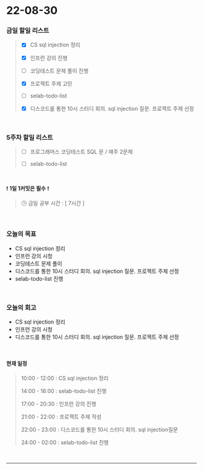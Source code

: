 # 22-08-30
 ### 금일 할일 리스트 
> - [x]  CS sql injection 정리
>
> - [x]  인프런 강의 진행
>
> - [ ]  코딩테스트 문제 풀이 진행
>
> - [x]  프로젝트 주제 고민
>
> - [ ]  selab-todo-list
>
> - [x]  디스코드를 통한 10시 스터디 회의. sql injection 질문. 프로젝트 주제 선정

<br/>

### 5주차 할일 리스트  

> - [ ]  프로그래머스 코딩테스트 SQL 문 / 매주 2문제  
>
> - [ ]  selab-todo-list

<br/>

❗ **1일 1커밋은 필수** ❗
> 🕒 금일 공부 시간 :  [ 7시간 ]    
  
<br/>

### 오늘의 목표
- CS sql injection 정리
- 인프런 강의 시청
- 코딩테스트 문제 풀이
- 디스코드를 통한 10시 스터디 회의. sql injection 질문. 프로젝트 주제 선정
- selab-todo-list 진행

<br>

### 오늘의 회고
- CS sql injection 정리
- 인프런 강의 시청
- 디스코드를 통한 10시 스터디 회의. sql injection 질문. 프로젝트 주제 선정

<br>

#### 현재 일정  
> 10:00 - 12:00 : CS sql injection 정리
>
> 14:00 - 16:00 : selab-todo-list 진행
>
> 17:00 - 20:30 : 인프런 강의 진행
>
> 21:00 - 22:00 : 프로젝트 주제 작성
>
> 22:00 - 23:00 : 디스코드를 통한 10시 스터디 회의. sql injection질문
>
> 24:00 - 02:00 : selab-todo-list 진행

<br/>

------------  